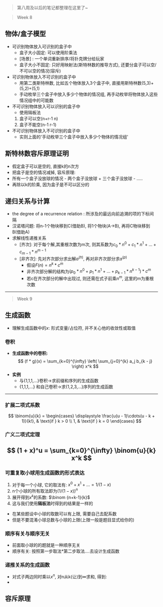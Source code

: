 > 第八周及以后的笔记都整理在这里了~

> Week 8
## 物体/盒子模型
- 可识别物体放入可识别的盒子中
    - 盒子大小固定: 可以使用阶乘法
    - [场景] : 一个单词重新排序/将扑克牌分给玩家
    - 盒子大小不固定: 只好用映射法(斯特林数的推导方式), 还要分盒子可以空/不可以空的情况(容斥)
- 可识别物体放入不可识别的盒子中
    - 用第二类斯特林数, 比如五个物体放入3个盒子中, 直接用斯特林数(5,3)+(5,2)+(5,1)
    - 手动枚举三个盒子中放入多少个物体的情况组, 再手动枚举将物体放入这些情况组中的可能数
- 不可识别物体放入可以识别的盒子中
    - 使用隔板法
    1. 盒子可以空(n+r-1 n)
    2. 盒子不能空(n-1 r-1)
- 不可识别物体放入不可识别的盒子中
    - 实则上面的'手动枚举三个盒子中放入多少个物体的情况组'

## 斯特林数容斥原理证明
- 假定盒子可以是空的, 直接k的n次方
- 把盒子是空的情况减掉, 容斥原理: 
- 所有一个盒子没放球的情况 - 两个盒子没放球 + 三个盒子没放球 - .....
- 再除以k的阶乘, 因为盒子是不可以区分的

## 递归关系与计算
- the degree of a recurrence relation : 所涉及的最远向前追溯的项的下标间隔
- 汉诺塔问题: 将n-1个物块移到C(借助B), 将1个物块(A->B), 再将C物块移到B(借助A)
- 求解线性递推关系
    - [齐次]: 对于每个解,其重根次数为m次, 则其系数为$c_0*n^{0} + c_1*n^{1}+...+c_{m-1}*n^{m-1}$
    - [非齐次]: 先对齐次部分求出解$a^{(h)}$, 再对非齐次部分求$a^{(p)}$
        - 假设$F(n) = n^{k}*c^{m}$
        - 非齐次部分解的结构为$(p_0*n^{0} + p_1*n^{1}+...+p_{k-1}*n^{k-1})*c^{m}$
        - 若c在齐次部分的解中出现过, 则还需在式子前乘$n^{m}$, 这里的m为重根次数
---
> Week 9
## 生成函数
- 理解生成函数中的$x$: 形式变量/占位符, 并不关心他的收敛性或取值
### 卷积
- **生成函数中的卷积:**
$$
(f * g)(x) = \sum_{k=0}^{\infty} \left( \sum_{j=0}^{k} a_j b_{k - j} \right) x^k
$$
- **实例**
    - 与{1,1,1,...}卷积->求前缀和序列的生成函数
    - {1,1,1,...} 和自己卷积->求{1,2,3,...}序列的生成函数
---
### 扩展二项式系数
$$
\binom{u}{k} = 
\begin{cases}
\displaystyle \frac{u(u - 1)\cdots(u - k + 1)}{k!}, & \text{if } k > 0 \\
1, & \text{if } k = 0
\end{cases}
$$
### 广义二项式定理
$$
(1 + x)^u = \sum_{k=0}^{\infty} \binom{u}{k} x^k
$$
---
### 可重复取小球用生成函数的形式表达
1. 对于每一个小球, 它的取法有: $x^0 + x^1 + ... = 1/(1-x)$
2. n个小球的所有取法即为$(1/(1-x))^n$
3. 展开得到$x^k$的系数: $\binom {n+k-1}{k}$
4. 这与我们使用**隔板法**时得到的结果是一样的
- 在某些题设中小球的取数可以有上限, 需要自己去配系数
- 但是不要混淆小球总数与小球的上限(上限一般是题目显式给你的)
### 顺序有关与顺序无关
- 前面取小球的的题就是一种顺序无关
- 顺序有关: 按照第一步取法*第二步取法....去设计生成函数
### 递推关系的生成函数
- 对式子两边同时乘以$x^n$, 对n从k(让)到$\infty$求和, 得到:
- 

## 容斥原理
